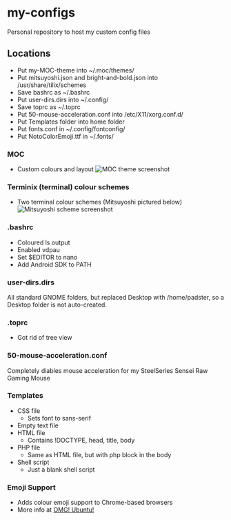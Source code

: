 # my-configs
Personal repository to host my custom config files

## Locations
* Put my-MOC-theme into ~/.moc/themes/
* Put mitsuyoshi.json and bright-and-bold.json into /usr/share/tilix/schemes
* Save bashrc as ~/.bashrc
* Put user-dirs.dirs into ~/.config/
* Save toprc as ~/.toprc
* Put 50-mouse-acceleration.conf into /etc/X11/xorg.conf.d/ 
* Put Templates folder into home folder
* Put fonts.conf in ~/.config/fontconfig/
* Put NotoColorEmoji.ttf in ~/.fonts/

### MOC
* Custom colours and layout
![MOC theme screenshot](https://i.imgur.com/1gPMbvd.png)

### Terminix (terminal) colour schemes
* Two terminal colour schemes (Mitsuyoshi pictured below)
![Mitsuyoshi scheme screenshot](https://i.imgur.com/TElTRhU.png)

### .bashrc
* Coloured ls output
* Enabled vdpau
* Set $EDITOR to nano
* Add Android SDK to PATH 

### user-dirs.dirs
All standard GNOME folders, but replaced Desktop with /home/padster, so a Desktop folder is not auto-created.

### .toprc
* Got rid of tree view

### 50-mouse-acceleration.conf
Completely diables mouse acceleration for my SteelSeries Sensei Raw Gaming Mouse

### Templates
* CSS file
  * Sets font to sans-serif
* Empty text file
* HTML file
  * Contains !DOCTYPE, head, title, body
* PHP file
  * Same as HTML file, but with php block in the body
* Shell script
  * Just a blank shell script

### Emoji Support
* Adds colour emoji support to Chrome-based browsers
* More info at [OMG! Ubuntu!](http://www.omgubuntu.co.uk/2016/08/enable-color-emoji-linux-google-chrome-noto)
